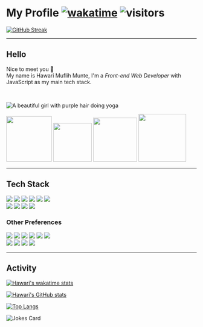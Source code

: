 # My Profile [![wakatime](https://wakatime.com/badge/user/9080e4a2-4bfc-4500-b7b1-082b2c6c5a6b.svg)](https://wakatime.com/@9080e4a2-4bfc-4500-b7b1-082b2c6c5a6b) ![visitors](https://visitor-badge.glitch.me/badge?page_id=page.id&left_color=grey&right_color=blue)

[![GitHub Streak](https://streak-stats.demolab.com?user=hawariMuflihMunte&theme=tokyonight&hide_border=true&border_radius=0.25&date_format=j%20M%5B%20Y%5D)](https://git.io/streak-stats)

---

## Hello <br/>

Nice to meet you 👋<br/>
My name is Hawari Muflih Munte, I'm a *Front-end Web Developer* with JavaScript as my main tech stack.

<br/>

<a><img src="https://3.bp.blogspot.com/-C0Vqff9M5kg/VrARw5HUSlI/AAAAAAAAXUE/tPpCuxIeneo/s1600/Omake%2BGif%2BAnime%2B-%2BKoyomimonogatari%2B-%2BEpisode%2B4%2B-%2BSenjougahara%2BYoga.gif" alt="A beautiful girl with purple hair doing yoga" /></a>

<span>
  <img src="https://user-images.githubusercontent.com/90821837/228054213-a9e119ab-0938-4423-ae39-9e01568028d3.png" width="120" />
  <img src="https://user-images.githubusercontent.com/90821837/228054507-8fcc659f-d0c5-4a6e-b521-84c7ee2fdc12.png" width="102" />
  <img src="https://user-images.githubusercontent.com/90821837/228056584-29485db9-db93-4745-9722-a2b19d815988.png" width="116" />
  <img src="https://user-images.githubusercontent.com/90821837/228059515-3a259bba-0a94-4084-bc4b-055901a6e3d6.png" width="126" />
</span>

---

## Tech Stack

<div>
  <a><img src="https://img.shields.io/badge/HTML-black?style=for-the-badge&logo=html5"/></a>
  <a><img src="https://img.shields.io/badge/CSS-black?style=for-the-badge&logo=css3"/></a>
  <a><img src="https://img.shields.io/badge/JavaScript-black?style=for-the-badge&logo=javascript"/></a>
  <a><img src="https://img.shields.io/badge/ReactJS-black?style=for-the-badge&logo=react"/></a>
  <a><img src="https://img.shields.io/badge/UIKit-black?style=for-the-badge&logo=uikit"/></a>
  <a><img src="https://img.shields.io/badge/Tailwind-black?style=for-the-badge&logo=tailwindcss"/></a>
</div>
<div>
  <a><img src="https://img.shields.io/badge/Bootstrap-black?style=for-the-badge&logo=bootstrap"/></a>
  <a><img src="https://img.shields.io/badge/NodeJS-black?style=for-the-badge&logo=nodedotjs"/></a>
  <a><img src="https://img.shields.io/badge/PHP-black?style=for-the-badge&logo=php"/></a>
  <a><img src="https://img.shields.io/badge/MySQL-black?style=for-the-badge&logo=mysql"/></a>
</div>

### Other Preferences

<div>
  <a><img src="https://img.shields.io/badge/Firefox-black?style=for-the-badge&logo=Firefox-Browser&logoColor=white" /></a>
  <a><img src="https://img.shields.io/badge/Google%20Drive-black?style=for-the-badge&logo=googledrive&logoColor=white" /></a>
  <a><img src="https://img.shields.io/badge/-Stackoverflow-black?style=for-the-badge&logo=stack-overflow&logoColor=white" /></a>
  <a><img src="https://img.shields.io/badge/steam-%23000000.svg?style=for-the-badge&logo=steam&logoColor=white" /></a>
  <a><img src="https://img.shields.io/badge/github%20pages-black?style=for-the-badge&logo=github&logoColor=white" /></a>
  <a><img src="https://img.shields.io/badge/Visual%20Studio%20Code-black.svg?style=for-the-badge&logo=visual-studio-code&logoColor=white" /></a>
</div>
<div>
  <a><img src="https://img.shields.io/badge/Windows-black?style=for-the-badge&logo=windows&logoColor=white" /></a>
  <a><img src="https://img.shields.io/badge/Notion-%23000000.svg?style=for-the-badge&logo=notion&logoColor=white" /></a>
  <a><img src="https://img.shields.io/badge/google-black?style=for-the-badge&logo=google&logoColor=white" /></a>
  <a><img src="https://img.shields.io/badge/github-%23121011.svg?style=for-the-badge&logo=github&logoColor=white" /></a>
</div>

---

## Activity

[![Hawari's wakatime stats](https://github-readme-stats.vercel.app/api/wakatime?username=hawariMuflihMunte&theme=tokyonight&include_all_commits=true&border_radius=0&hide_border=true)](https://github.com/anuraghazra/github-readme-stats)

[![Hawari's GitHub stats](https://github-readme-stats.vercel.app/api?username=hawariMuflihMunte&theme=tokyonight&count_private=true&include_all_commits=true&show_icons=true&border_radius=0&hide_border=true)]()

[![Top Langs](https://github-readme-stats.vercel.app/api/top-langs/?username=hawariMuflihMunte&layout=compact&theme=tokyonight&border_radius=0&hide_border=true)]()

<img src="https://readme-jokes.vercel.app/api?hideBorder=true&theme=tokyonight" alt="Jokes Card" />
